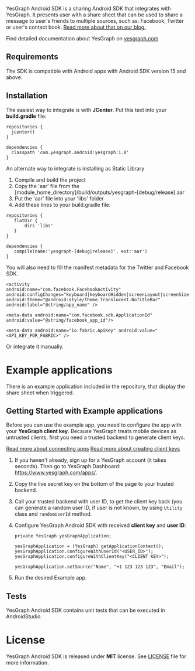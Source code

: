 YesGraph Android SDK is a sharing Android SDK that integrates with YesGraph. It presents user with a share sheet that can be used to share a message to user's friends to multiple sources, such as: Facebook, Twitter or user's contact book. [Read more about that on our blog.](http://blog.yesgraph.com/perfect-share-flow/)

Find detailed documentation about YesGraph on [yesgraph.com](https://docs.yesgraph.com)

## Requirements

The SDK is compatible with Android apps with Android SDK version 15 and above.

## Installation

The easiest way to integrate is with **JCenter**. Put this text into your **build.gradle** file:

```
repositories {
  jcenter()
}

dependencies {
  classpath 'com.yesgraph.android:yesgraph:1.0'
}
```

An alternate way to integrate is installing as Static Library

1. Compile and build the project
2. Copy the 'aar' file from the [module_home_directory]/build/outputs/yesgraph-[debug/release].aar
3. Put the 'aar' file into your 'libs' folder
4. Add these lines to your build.gradle file:

```
repositories {
   flatDir {
       dirs 'libs'
   }
}

dependencies {
   compile(name:'yesgraph-[debug|release]', ext:'aar')
}
```

You will also need to fill the manifest metadata for the Twitter and Facebook SDK.

```
<activity
android:name="com.facebook.FacebookActivity"
android:configChanges="keyboard|keyboardHidden|screenLayout|screenSize|orientation"
android:theme="@android:style/Theme.Translucent.NoTitleBar"
android:label="@string/app_name" />

<meta-data android:name="com.facebook.sdk.ApplicationId" android:value="@string/facebook_app_id"/>

<meta-data android:name="io.fabric.ApiKey" android:value="<API_KEY_FOR_FABRIC>" />
```

Or integrate it manually.

# Example applications

There is an example application included in the repository, that display the share sheet when triggered.

## Getting Started with Example applications

Before you can use the example app, you need to configure the app with your **YesGraph client key**. Because YesGraph treats mobile devices as untrusted clients, first you need a trusted backend to generate client keys.

[Read more about connecting apps](https://docs.yesgraph.com/docs/connecting-apps#mobile-apps)
[Read more about creating client keys](https://docs.yesgraph.com/docs/create-client-keys)

1. If you haven't already, sign up for a YesGraph account (it takes seconds). Then go to YesGraph Dashboard: https://www.yesgraph.com/apps/.
2. Copy the live secret key on the bottom of the page to your trusted backend.
3. Call your trusted backend with user ID, to get the client key back (you can generate a random user ID, if user is not known, by using `Utility` class and `randomUserId` method.
4. Configure YesGraph Android SDK with received **client key** and **user ID**:

   ```
   private YesGraph yesGraphApplication;

   yesGraphApplication = (YesGraph) getApplicationContext();
   yesGraphApplication.configureWithUserId("<USER_ID>");
   yesGraphApplication.configureWithClientKey("<CLIENT KEY>");

   yesGraphApplication.setSource("Name", "+1 123 123 123", "Email");
   ```
5. Run the desired Example app.

## Tests

YesGraph Android SDK contains unit tests that can be executed in AndroidStudio.

License
======

YesGraph Android SDK is released under **MIT** license. See [LICENSE](https://github.com/YesGraph/android-sdk/blob/master/LICENSE) file for more information.